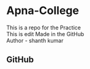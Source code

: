 # Apna-College
This is a repo for the Practice
<br>
This is  edit Made in the GitHub
<br>
Author - shanth kumar
<br>
## GitHub

